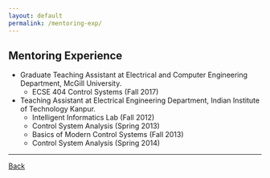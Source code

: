 ```yaml
---
layout: default
permalink: /mentoring-exp/
---
```


## Mentoring Experience

* Graduate Teaching Assistant at Electrical and Computer Engineering Department, McGill University.  
    + ECSE 404 Control Systems (Fall 2017)
* Teaching Assistant at Electrical Engineering Department, Indian Institute of Technology Kanpur.  
    + Intelligent Informatics Lab (Fall 2012)  
    + Control System Analysis (Spring 2013)  
    + Basics of Modern Control Systems (Fall 2013)  
    + Control System Analysis (Spring 2014)  

* * * 

[Back](/)
